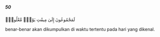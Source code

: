 ##### 50

<span class="ayah">لَمَجْمُوعُونَ إِلَىٰ مِيقَٰتِ يَوْمٍۢ مَّعْلُومٍۢ</span>

<span class="ayah_translation">benar-benar akan dikumpulkan di waktu tertentu pada hari yang dikenal.</span>
